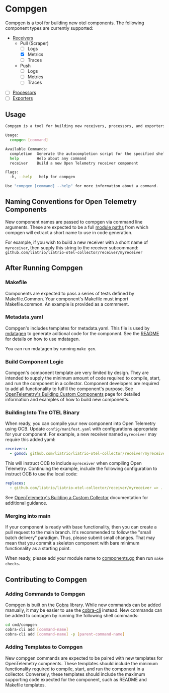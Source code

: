 # Compgen

Compgen is a tool for building new otel components. The following component
types are currently supported:

- [Receivers](https://opentelemetry.io/docs/collector/configuration/#receivers)
  - Pull (Scraper)
    - [ ] Logs
    - [x] Metrics
    - [ ] Traces
  - Push
    - [ ] Logs
    - [ ] Metrics
    - [ ] Traces
- [ ] [Processors](https://opentelemetry.io/docs/collector/configuration/#processors)
- [ ] [Exporters](https://opentelemetry.io/docs/collector/configuration/#exporters)

## Usage

```sh
Compgen is a tool for building new receivers, processors, and exporters for OpenTelemetry.

Usage:
  compgen [command]

Available Commands:
  completion  Generate the autocompletion script for the specified shell
  help        Help about any command
  receiver    Build a new Open Telemetry receiver component

Flags:
  -h, --help   help for compgen

Use "compgen [command] --help" for more information about a command.
```

## Naming Conventions for Open Telemetry Components

New component names are passed to compgen via command line arguments. These are
expected to be a full [module paths](https://go.dev/ref/mod#glos-module-path)
from which compgen will extract a short name to use in code generation.

For example, if you wish to build a new receiver with a short name of `myreceiver`,
then supply this string to the receiver subcommand: `github.com/liatrio/liatrio-otel-collector/receiver/myreceiver`

## After Running Compgen

### Makefile

Components are expected to pass a series of tests defined by Makefile.Common.
Your component's Makefile must import Makefile.common. An example is provided
as a commment.

### Metadata.yaml

Compgen's includes templates for metadata.yaml. This file is used by
[mdatagen](https://github.com/open-telemetry/opentelemetry-collector-contrib/blob/main/cmd/mdatagen)
to generate aditional code for the component.
See the [README](https://github.com/open-telemetry/opentelemetry-collector-contrib/blob/main/cmd/mdatagen/README.md)
for details on how to use mdatagen.

You can run mdatagen by running `make gen`.

### Build Component Logic

Compgen's component template are very limited by design. They are intended to
supply the minimum amount of code required to compile, start, and run the
component in a collector. Component developers are required to add all
functionality to fulfill the component's purpose. See
[OpenTelemetry's Building Custom Components](https://opentelemetry.io/docs/collector/building/)
page for detailed information and examples of how to build new components.

### Building Into The OTEL Binary

When ready, you can compile your new component into Open Telemetry using OCB.
Update `config/manifest.yaml` with configurations appropriate for your component.
For example, a new receiver named `myreceiver` may require this added yaml:

```yaml
receivers:
  - gomod: github.com/liatrio/liatrio-otel-collector/receiver/myreceiver v0.1.0
```

This will instruct OCB to include `myreceiver` when compiling Open Telemetry.
Continuing the example, include the following configuration to instruct OCB to
use the local code:

```yaml
replaces:
  - github.com/liatrio/liatrio-otel-collector/receiver/myreceiver => ../receiver/myreceiver/
```

See [OpenTelemetry's Building a Custom Collector](https://opentelemetry.io/docs/collector/custom-collector/)
documentation for additional guidance.

### Merging into main

If your component is ready with base functionality, then you can create a pull request
to the main branch. It's recommended to follow the "small batch delivery" paradigm.
Thus, please submit small changes. That may mean that you commit a skeleton component
with bare minimum functionality as a starting point.

When ready, please add your module name to [components.go](../../../internal/components/components.go)
then run `make checks`.

## Contributing to Compgen

### Adding Commands to Compgen

Compgen is built on the [Cobra](https://github.com/spf13/cobra) library.
While new commands can be added manually, it may be easier to use the [cobra-cli](https://github.com/spf13/cobra-cli/blob/main/README.md)
instead. New commands can be added to compgen by running the following shell commands:

```sh
cd cmd/compgen
cobra-cli add [command-name]
cobra-cli add [command-name] -p [parent-command-name]
```

### Adding Templates to Compgen

New compgen commands are expected to be paired with new templates for OpenTelemetry
compnents. These templates should include the minimum functionality required to compile,
start, and run the component in a collector. Conversely, these templates should
include the maximum supporting code expected for the component, such as README
and Makefile templates.
